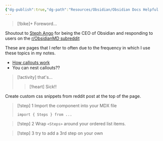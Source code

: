 ```yaml
---
{"dg-publish":true,"dg-path":"Resources/Obsidian/Obsidian Docs Helpful Pages.md","permalink":"/resources/obsidian/obsidian-docs-helpful-pages/"}
---
```


>[!bike]+ Foreword...
> 
Shoutout to [Steph Ango](https://stephango.com/) for being the CEO of Obsidian and responding to users on the [r/ObsidianMD subreddit](https://www.reddit.com/r/ObsidianMD/comments/1ew1548/creating_steps_from_numbered_lists_in_obsidian/)

These are pages that I refer to often due to the frequency in which I use these topics in my notes.

- [How callouts work](https://help.obsidian.md/Editing+and+formatting/Callouts)
- You can nest callouts??

>[!activity] that's...
>> [!heart] Sick!!

Create custom css snippets from reddit post at the top of the page.

> [!step] 1
> Import the component into your MDX file
> ```js﻿﻿
> import { Steps } from ...
> ```

> [!step] 2
> ﻿﻿Wrap `<Steps>` around your ordered list items.

>[!step] 3
> try to add a 3rd step on your own